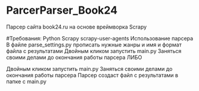 # ParcerParser_Book24
Парсер сайта book24.ru на основе вреймворка Scrapy

#Требования:
Python
Scrapy
scrapy-user-agents
Использование парсера
В файле parse_settings.py прописать нужные жанры и имя и формат файла с результатами
Двойным кликом запустить main.py
Заняться своими делами до окончания работы парсера
ЛИБО

Двойным кликом запустить main.py
Заняться своими делами до окончания работы парсера
Парсер создаст файл с результатами в папке с main.py
